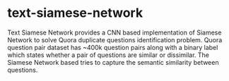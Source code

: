 # text-siamese-network
Text Siamese Network provides a CNN based implementation of Siamese Network to solve Quora duplicate questions identification problem.
Quora question pair dataset has ~400k question pairs along with a binary label which states whether a pair of questions are similar or dissimilar. The Siamese Network based tries to capture the semantic similarity between questions.
